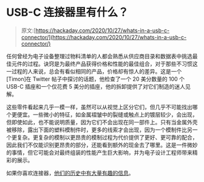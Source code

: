 # USB-C 连接器里有什么？

> 原文:[https://hackaday.com/2020/10/27/whats-in-a-usb-c-connector/](https://hackaday.com/2020/10/27/whats-in-a-usb-c-connector/)

任何曾经为电子设备整理过物料清单的人都会熟悉从供应商目录和数据表中挑选最佳元件的过程。诀窍是为最终产品获得价格和性能的最佳组合，对于那些不习惯这一过程的人来说，总会有看似相同的产品，价格却有惊人的差异。这是一个[Timon]在 Twitter 帖子中探讨的话题，他检查了一个 20 美分数量的 100 个 USB-C 插座和一个仅花费 5 美分的插座，他的拆卸提供了对它们制造的迷人见解。

这些零件看起来几乎一模一样，虽然可以从视觉上区分它们，但几乎不可能找出哪个更便宜。一些微小的特征，如金属褶皱中的裂缝或触点上的镀层较少，会出现，但即使如此，也不能说明质量，因为它们不会出现在同一部件上。只有当金属外壳被移除，露出下面的塑料模制件时，更多的线索才会出现，因为一个模制件比另一个更复杂。更复杂的模制以更昂贵的模制过程为代价提供了更好、更可靠的配合，因此我们不仅能识别更昂贵的部分，还能看到额外的现金去了哪里。这是一件微妙的事情，但它可能会对最终组装的性能产生巨大影响，并为电子设计工程师带来精彩的展示。

如果你喜欢连接器，[他们的历史中有大量有趣的信息](https://hackaday.com/2018/10/02/the-modular-connector-and-how-it-got-that-way/)。